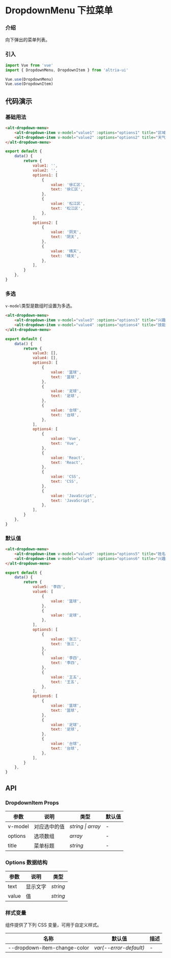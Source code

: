 # DropdownMenu 下拉菜单

### 介绍

向下弹出的菜单列表。

### 引入

```js
import Vue from 'vue'
import { DropdownMenu, DropdownItem } from 'altria-ui'

Vue.use(DropdownMenu)
Vue.use(DropdownItem)
```

## 代码演示

### 基础用法

```html
<alt-dropdown-menu>
    <alt-dropdown-item v-model="value1" :options="options1" title="区域"></alt-dropdown-item>
    <alt-dropdown-item v-model="value2" :options="options2" title="天气"></alt-dropdown-item>
</alt-dropdown-menu>
```

```js
export default {
    data() {
        return {
            value1: '',
            value2: '',
            options1: [
                {
                    value: '徐汇区',
                    text: '徐汇区',
                },
                {
                    value: '松江区',
                    text: '松江区',
                },
            ],
            options2: [
                {
                    value: '阴天',
                    text: '阴天',
                },
                {
                    value: '晴天',
                    text: '晴天',
                },
            ],
        }
    },
}
```

### 多选

`v-model`类型是数组时设置为多选。

```html
<alt-dropdown-menu>
    <alt-dropdown-item v-model="value3" :options="options3" title="兴趣爱好"></alt-dropdown-item>
    <alt-dropdown-item v-model="value4" :options="options4" title="技能"></alt-dropdown-item>
</alt-dropdown-menu>
```

```js
export default {
    data() {
        return {
            value3: [],
            value4: [],
            options3: [
                {
                    value: '篮球',
                    text: '篮球',
                },
                {
                    value: '足球',
                    text: '足球',
                },
                {
                    value: '台球',
                    text: '台球',
                },
            ],
            options4: [
                {
                    value: 'Vue',
                    text: 'Vue',
                },
                {
                    value: 'React',
                    text: 'React',
                },
                {
                    value: 'CSS',
                    text: 'CSS',
                },
                {
                    value: 'JavaScript',
                    text: 'JavaScript',
                },
            ],
        }
    },
}
```

### 默认值

```html
<alt-dropdown-menu>
    <alt-dropdown-item v-model="value5" :options="options5" title="姓名"></alt-dropdown-item>
    <alt-dropdown-item v-model="value6" :options="options6" title="兴趣爱好"></alt-dropdown-item>
</alt-dropdown-menu>
```

```js
export default {
    data() {
        return {
            value5: '李四',
            value6: [
                {
                    value: '篮球',
                },
                {
                    value: '足球',
                },
            ],
            options5: [
                {
                    value: '张三',
                    text: '张三',
                },
                {
                    value: '李四',
                    text: '李四',
                },
                {
                    value: '王五',
                    text: '王五',
                },
            ],
            options6: [
                {
                    value: '篮球',
                    text: '篮球',
                },
                {
                    value: '足球',
                    text: '足球',
                },
                {
                    value: '台球',
                    text: '台球',
                },
            ],
        }
    },
}
```

## API

### DropdownItem Props

| 参数    | 说明         | 类型              | 默认值 |
| ------- | ------------ | ----------------- | ------ |
| v-model | 对应选中的值 | _string \| array_ | -      |
| options | 选项数组     | _array_           | -      |
| title   | 菜单标题     | _string_          | -      |

### Options 数据结构

| 参数  | 说明     | 类型     |
| ----- | -------- | -------- |
| text  | 显示文字 | _string_ |
| value | 值       | _string_ |

### 样式变量

组件提供了下列 CSS 变量，可用于自定义样式。

| 名称                         | 默认值                 | 描述 |
| ---------------------------- | ---------------------- | ---- |
| --dropdown-item-change-color | _var(--error-default)_ | -    |
